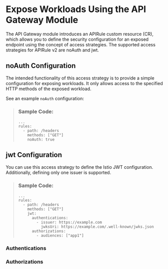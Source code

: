 <!-- loio19e332b59c084a928d4117b1f0d53d9b -->

# Expose Workloads Using the API Gateway Module

The API Gateway module introduces an APIRule custom resource \(CR\), which allows you to define the security configuration for an exposed endpoint using the concept of access strategies. The supported access strategies for APIRule v2 are noAuth and jwt.



<a name="loio19e332b59c084a928d4117b1f0d53d9b__section_twv_rjn_s2c"/>

## noAuth Configuration

The intended functionality of this access strategy is to provide a simple configuration for exposing workloads. It only allows access to the specified HTTP methods of the exposed workload.

See an example `noAuth` configuration:

> ### Sample Code:  
> ```
> ...
> rules:
>   - path: /headers
>     methods: ["GET"]
>     noAuth: true
> 
> ```



<a name="loio19e332b59c084a928d4117b1f0d53d9b__section_rt5_2kn_s2c"/>

## jwt Configuration

You can use this access strategy to define the Istio JWT configuration. Additionally, defining only one issuer is supported.

> ### Sample Code:  
> ```
> ...
> rules:
>   - path: /headers
>     methods: ["GET"]
>     jwt:
>       authentications:
>         - issuer: https://example.com
>           jwksUri: https://example.com/.well-known/jwks.json
>       authorizations:
>         - audiences: ["app1"]
> ```



### Authentications



### Authorizations

